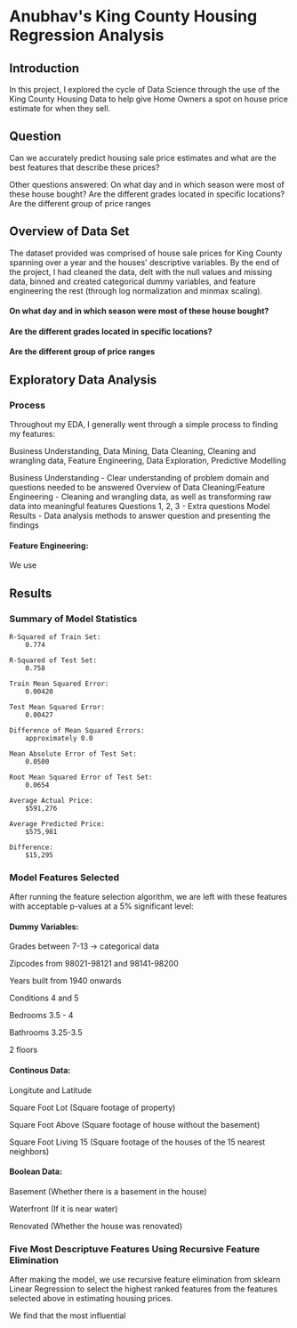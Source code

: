 
# Anubhav's King County Housing Regression Analysis


## Introduction

In this project, I explored the cycle of Data Science through the use of the King County Housing Data to help give Home Owners a spot on house price estimate for when they sell.


## Question

Can we accurately predict housing sale price estimates and what are the best features that describe these prices?

Other questions answered:
On what day and in which season were most of these house bought?
Are the different grades located in specific locations?
Are the different group of price ranges 

## Overview of Data Set

The dataset provided was comprised of house sale prices for King County spanning over a year and the houses' descriptive variables. By the end of the project, I had cleaned the data, delt with the null values and missing data, binned and created categorical dummy variables, and feature engineering the rest (through log normalization and minmax scaling).

#### On what day and in which season were most of these house bought?


#### Are the different grades located in specific locations?


#### Are the different group of price ranges



## Exploratory Data Analysis

### Process

Throughout my EDA, I generally went through a simple process to finding my features:

Business Understanding, Data Mining, Data Cleaning, Cleaning and wrangling data, Feature Engineering, Data Exploration, Predictive Modelling

Business Understanding - Clear understanding of problem domain and questions needed to be answered
Overview of Data Cleaning/Feature Engineering - Cleaning and wrangling data, as well as transforming raw data into meaningful features
Questions 1, 2, 3 - Extra questions
Model Results - Data analysis methods to answer question and presenting the findings

#### Feature Engineering:
We use 

## Results

### Summary of Model Statistics

    R-Squared of Train Set:
        0.774

    R-Squared of Test Set:
        0.758

    Train Mean Squared Error:
        0.00420

    Test Mean Squared Error:
        0.00427

    Difference of Mean Squared Errors:
        approximately 0.0

    Mean Absolute Error of Test Set:
        0.0500

    Root Mean Squared Error of Test Set:
        0.0654

    Average Actual Price:
        $591,276

    Average Predicted Price:
        $575,981

    Difference:
        $15,295

### Model Features Selected

After running the feature selection algorithm, we are left with these features with acceptable p-values at a 5% significant level:

#### Dummy Variables:

Grades between 7-13 -> categorical data

Zipcodes from 98021-98121 and 98141-98200

Years built from 1940 onwards

Conditions 4 and 5

Bedrooms 3.5 - 4

Bathrooms 3.25-3.5

2 floors

#### Continous Data:

Longitute and Latitude

Square Foot Lot (Square footage of property)

Square Foot Above (Square footage of house without the basement)

Square Foot Living 15 (Square footage of the houses of the 15 nearest neighbors)

#### Boolean Data:

Basement (Whether there is a basement in the house)

Waterfront (If it is near water)

Renovated (Whether the house was renovated)

### Five Most Descriptuve Features Using Recursive Feature Elimination

After making the model, we use recursive feature elimination from sklearn Linear Regression to select the highest ranked features from the features selected above in estimating housing prices.

We find that the most influential 